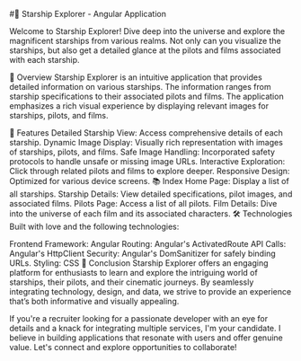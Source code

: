#🚀 Starship Explorer - Angular Application

Welcome to Starship Explorer! Dive deep into the universe and explore the magnificent starships from various realms. Not only can you visualize the starships, but also get a detailed glance at the pilots and films associated with each starship.

🌌 Overview
Starship Explorer is an intuitive application that provides detailed information on various starships. The information ranges from starship specifications to their associated pilots and films. The application emphasizes a rich visual experience by displaying relevant images for starships, pilots, and films.

🎯 Features
Detailed Starship View: Access comprehensive details of each starship.
Dynamic Image Display: Visually rich representation with images of starships, pilots, and films.
Safe Image Handling: Incorporated safety protocols to handle unsafe or missing image URLs.
Interactive Exploration: Click through related pilots and films to explore deeper.
Responsive Design: Optimized for various device screens.
📚 Index
Home Page: Display a list of all starships.
Starship Details: View detailed specifications, pilot images, and associated films.
Pilots Page: Access a list of all pilots.
Film Details: Dive into the universe of each film and its associated characters.
🛠 Technologies
Built with love and the following technologies:

Frontend Framework: Angular
Routing: Angular's ActivatedRoute
API Calls: Angular's HttpClient
Security: Angular's DomSanitizer for safely binding URLs.
Styling: CSS
📝 Conclusion
Starship Explorer offers an engaging platform for enthusiasts to learn and explore the intriguing world of starships, their pilots, and their cinematic journeys. By seamlessly integrating technology, design, and data, we strive to provide an experience that’s both informative and visually appealing.

If you're a recruiter looking for a passionate developer with an eye for details and a knack for integrating multiple services, I'm your candidate. I believe in building applications that resonate with users and offer genuine value. Let's connect and explore opportunities to collaborate!
